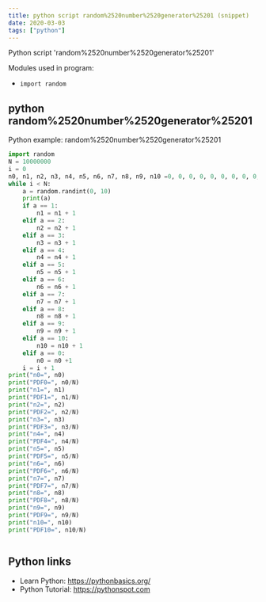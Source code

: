 ```yaml
---
title: python script random%2520number%2520generator%25201 (snippet)
date: 2020-03-03
tags: ["python"]
---
```

Python script 'random%2520number%2520generator%25201'


Modules used in program: 
* `import random`

## python random%2520number%2520generator%25201

Python example: random%2520number%2520generator%25201

```python
import random
N = 10000000
i = 0
n0, n1, n2, n3, n4, n5, n6, n7, n8, n9, n10 =0, 0, 0, 0, 0, 0, 0, 0, 0, 0, 0
while i < N:
    a = random.randint(0, 10)
    print(a)
    if a == 1:
        n1 = n1 + 1
    elif a == 2:
        n2 = n2 + 1
    elif a == 3:
        n3 = n3 + 1
    elif a == 4:
        n4 = n4 + 1
    elif a == 5:
        n5 = n5 + 1
    elif a == 6:
        n6 = n6 + 1
    elif a == 7:
        n7 = n7 + 1
    elif a == 8:
        n8 = n8 + 1
    elif a == 9:
        n9 = n9 + 1
    elif a == 10:
        n10 = n10 + 1
    elif a == 0:
        n0 = n0 +1
    i = i + 1
print("n0=", n0)
print("PDF0=", n0/N)
print("n1=", n1)
print("PDF1=", n1/N)
print("n2=", n2)
print("PDF2=", n2/N)
print("n3=", n3)
print("PDF3=", n3/N)
print("n4=", n4)
print("PDF4=", n4/N)
print("n5=", n5)
print("PDF5=", n5/N)
print("n6=", n6)
print("PDF6=", n6/N)
print("n7=", n7)
print("PDF7=", n7/N)
print("n8=", n8)
print("PDF8=", n8/N)
print("n9=", n9)
print("PDF9=", n9/N)
print("n10=", n10)
print("PDF10=", n10/N)



```

## Python links

- Learn Python: https://pythonbasics.org/
- Python Tutorial: https://pythonspot.com
